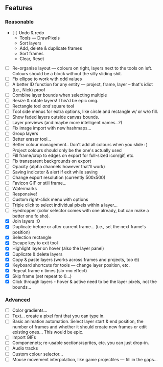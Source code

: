 ## Features

### Reasonable

- [-] Undo & redo
  - Tools — DrawPixels
  - Sort layers
  - Add, delete & duplicate frames
  - Sort frames
  - Clear, Reset
- [ ] Re-organise layout — colours on right, layers next to the tools on left. Colours should be a block without the silly sliding shit.
- [ ] Fix ellipse to work with odd values
- [ ] A better ID function for any entity — project, frame, layer – that's idiot (i.e., Nick) proof
- [ ] Combine layer bounds when selecting multiple
- [ ] Resize & rotate layers! This'd be epic omg.
- [ ] Rectangle tool *and* square tool
- [ ] Tool side menus for extra options, like circle and rectangle w/ or w/o fill.
- [ ] Show faded layers outside canvas bounds.
- [ ] Layer previews (and maybe more intelligent names...?)
- [ ] Fix image import with new hashmaps...
- [ ] Group layers
- [ ] Better eraser tool...
- [ ] Better colour management.. Don't add all colours when you slide :( Project colours should only be the one's actually used
- [ ] Fill frame/crop to edges on export for full-sized icon/gif, etc.
- [ ] Fix transparent backgrounds on export
- [ ] Opacity (alpha channels however that'll work)
- [ ] Saving indicator & alert if exit while saving
- [ ] Change export resolution (currently 500x500)
- [ ] Favicon GIF or still frame...
- [ ] Watermarks
- [ ] Responsive!
- [ ] Custom right-click menu with options
- [ ] Triple click to select individual pixels within a layer...
- [ ] Eyedropper (color selector comes with one already, but can make a better one fo sho).
- [x] Join layers :O
- [x] Duplicate before or after current frame... (i.e., set the next frame's position)
- [x] Selection rectangle
- [x] Escape key to exit tool
- [x] Highlight layer on hover (also the layer panel)
- [x] Duplicate & delete layers
- [x] Copy & paste layers (works across frames and projects, too 🤓)
- [x] Keyboard shortcuts for tools — change layer position, etc.
- [x] Repeat frame n times (slo-mo effect)
- [x] Skip frame (set repeat to 0...)
- [x] Click through layers - hover & active need to be the layer pixels, not the bounds...

### Advanced

- [ ] Color gradients...
- [ ] Text... create a pixel font that you can type in.
- [ ] Basic animation automation. Select layer start & end position, the number of frames and whether it should create new frames or edit existing ones... This would be epic.
- [ ] Import GIFs
- [ ] Componenets; re-usable sections/sprites, etc. you can just drop-in.
- [ ] Audio tracks
- [ ] Custom colour selector...
- [ ] Mouse movement interpolation, like game projectiles — fill in the gaps...